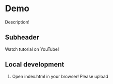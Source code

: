 # Demo

Description!

## Subheader

Watch tutorial on YouTube!

## Local development

1. Open index.html in your browser! Please upload